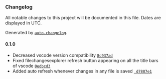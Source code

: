 ### Changelog

All notable changes to this project will be documented in this file. Dates are displayed in UTC.

Generated by [`auto-changelog`](https://github.com/CookPete/auto-changelog).

#### 0.1.0

- Decreased vscode version compatibility [`8c937ad`](https://github.com/Teja-sudo/vs-extensions/commit/8c937ad07fa091432eb0b5f1fc1a63c3c84f634b)
- Fixed filechangesexplorer refresh button appearing on all the title bars of vscode [`0edbcd3`](https://github.com/Teja-sudo/vs-extensions/commit/0edbcd3886ef8f8793c1cfb7d16f169116af2e3a)
- Added auto refresh whenever changes in any file is saved [` d7887e1`](https://github.com/Teja-sudo/vs-extensions/commit/d7887e1f4976c1fe6afba053e78f2efe32d40ddb)
